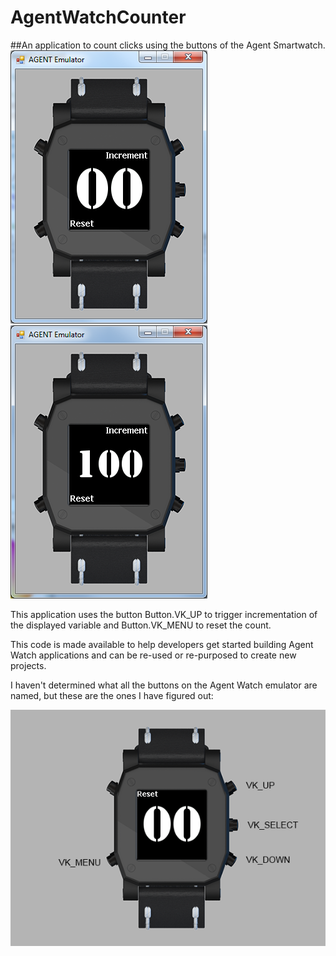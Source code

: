 AgentWatchCounter
=========
##An application to count clicks using the buttons of the Agent Smartwatch.
![Alt text](images/example1.png?raw=true "Application Example Image 1")
![Alt text](images/example2.png?raw=true "Application Example Image 2")

This application uses the button Button.VK_UP to trigger incrementation of the displayed variable and Button.VK_MENU to reset the count.

This code is made available to help developers get started building Agent Watch applications and can be re-used or re-purposed to create new projects.

I haven't determined what all the buttons on the Agent Watch emulator are named, but these are the ones I have figured out:

![Alt text](images/AGENT_BUTTON_MAP.png?raw=true "Agent Watch Button Map")